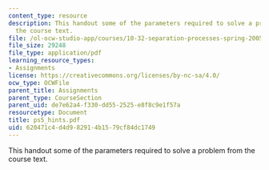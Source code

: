 ```yaml
---
content_type: resource
description: This handout some of the parameters required to solve a problem from
  the course text.
file: /ol-ocw-studio-app/courses/10-32-separation-processes-spring-2005/620471c4d4d982914b1579cf84dc1749_ps5_hints.pdf
file_size: 29248
file_type: application/pdf
learning_resource_types:
- Assignments
license: https://creativecommons.org/licenses/by-nc-sa/4.0/
ocw_type: OCWFile
parent_title: Assignments
parent_type: CourseSection
parent_uid: de7e62a4-f330-dd55-2525-e8f8c9e1f57a
resourcetype: Document
title: ps5_hints.pdf
uid: 620471c4-d4d9-8291-4b15-79cf84dc1749
---
```

This handout some of the parameters required to solve a problem from the course text.